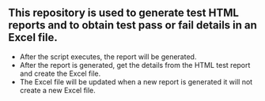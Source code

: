 This repository is used to generate test HTML reports and to obtain test pass or fail details in an Excel file.
---------------------------------------------------------------------------------------------------------------
- After the script executes, the report will be generated.
- After the report is generated, get the details from the HTML test report and create the Excel file.
- The Excel file will be updated when a new report is generated it will not create a new Excel file.
